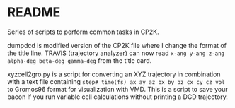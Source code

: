 # README

Series of scripts to perform common tasks in CP2K.

dumpdcd is modified version of the CP2K file where I change the format of the 
title line. TRAVIS (trajectory analyzer) can now read 
`x-ang y-ang z-ang alpha-deg beta-deg gamma-deg` from the title card.

xyzcell2gro.py is a script for converting an XYZ trajectory in combination with
a text file containing `step# time(fs) ax ay az bx by bz cx cy cz vol` to Gromos96 
format for visualization with VMD. This is a script to save your bacon if you run 
variable cell calculations without printing a DCD trajectory.
